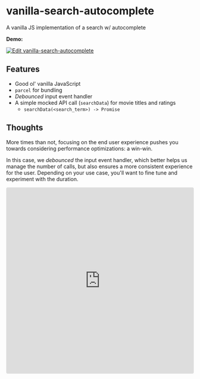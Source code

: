 # vanilla-search-autocomplete
A vanilla JS implementation of a search w/ autocomplete

**Demo:**

[![Edit vanilla-search-autocomplete](https://codesandbox.io/static/img/play-codesandbox.svg)](https://codesandbox.io/s/github/tsaiDavid/vanilla-search-autocomplete/tree/master/)

## Features
- Good ol' vanilla JavaScript
- `parcel` for bundling
- *Debounced* input event handler
- A simple mocked API call (`searchData`) for movie titles and ratings
  - `searchData(<search_term>) -> Promise`

## Thoughts
More times than not, focusing on the end user experience pushes you towards considering performance optimizations: a win-win.

In this case, we *debounced* the input event handler, which better helps us manage the number of calls, but also ensures a
more consistent experience for the user. Depending on your use case, you'll want to fine tune and experiment with the duration.

<iframe src="https://codesandbox.io/embed/github/tsaiDavid/vanilla-search-autocomplete/tree/master/" style="width:100%; height:500px; border:0; border-radius: 4px; overflow:hidden;" sandbox="allow-modals allow-forms allow-popups allow-scripts allow-same-origin"></iframe>
